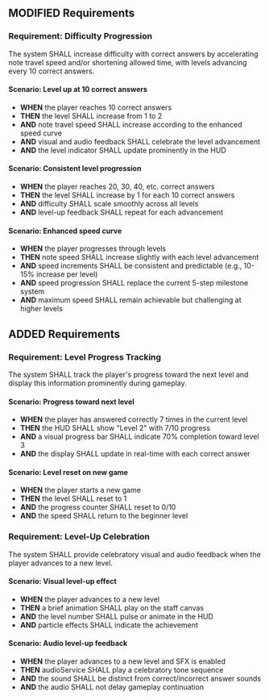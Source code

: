 ## MODIFIED Requirements
### Requirement: Difficulty Progression
The system SHALL increase difficulty with correct answers by accelerating note travel speed and/or shortening allowed time, with levels advancing every 10 correct answers.

#### Scenario: Level up at 10 correct answers
- **WHEN** the player reaches 10 correct answers
- **THEN** the level SHALL increase from 1 to 2
- **AND** note travel speed SHALL increase according to the enhanced speed curve
- **AND** visual and audio feedback SHALL celebrate the level advancement
- **AND** the level indicator SHALL update prominently in the HUD

#### Scenario: Consistent level progression
- **WHEN** the player reaches 20, 30, 40, etc. correct answers
- **THEN** the level SHALL increase by 1 for each 10 correct answers
- **AND** difficulty SHALL scale smoothly across all levels
- **AND** level-up feedback SHALL repeat for each advancement

#### Scenario: Enhanced speed curve
- **WHEN** the player progresses through levels
- **THEN** note speed SHALL increase slightly with each level advancement
- **AND** speed increments SHALL be consistent and predictable (e.g., 10-15% increase per level)
- **AND** speed progression SHALL replace the current 5-step milestone system
- **AND** maximum speed SHALL remain achievable but challenging at higher levels

## ADDED Requirements
### Requirement: Level Progress Tracking
The system SHALL track the player's progress toward the next level and display this information prominently during gameplay.

#### Scenario: Progress toward next level
- **WHEN** the player has answered correctly 7 times in the current level
- **THEN** the HUD SHALL show "Level 2" with 7/10 progress
- **AND** a visual progress bar SHALL indicate 70% completion toward level 3
- **AND** the display SHALL update in real-time with each correct answer

#### Scenario: Level reset on new game
- **WHEN** the player starts a new game
- **THEN** the level SHALL reset to 1
- **AND** the progress counter SHALL reset to 0/10
- **AND** the speed SHALL return to the beginner level

### Requirement: Level-Up Celebration
The system SHALL provide celebratory visual and audio feedback when the player advances to a new level.

#### Scenario: Visual level-up effect
- **WHEN** the player advances to a new level
- **THEN** a brief animation SHALL play on the staff canvas
- **AND** the level number SHALL pulse or animate in the HUD
- **AND** particle effects SHALL indicate the achievement

#### Scenario: Audio level-up feedback
- **WHEN** the player advances to a new level and SFX is enabled
- **THEN** audioService SHALL play a celebratory tone sequence
- **AND** the sound SHALL be distinct from correct/incorrect answer sounds
- **AND** the audio SHALL not delay gameplay continuation